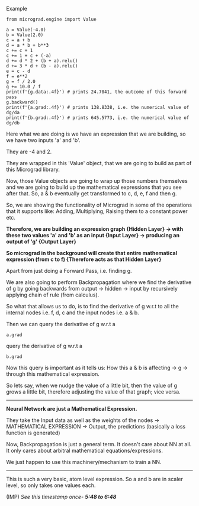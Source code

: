 
Example
```
from micrograd.engine import Value

a = Value(-4.0)
b = Value(2.0)
c = a + b
d = a * b + b**3
c += c + 1
c += 1 + c + (-a)
d += d * 2 + (b + a).relu()
d += 3 * d + (b - a).relu()
e = c - d
f = e**2
g = f / 2.0
g += 10.0 / f
print(f'{g.data:.4f}') # prints 24.7041, the outcome of this forward pass
g.backward()
print(f'{a.grad:.4f}') # prints 138.8338, i.e. the numerical value of dg/da
print(f'{b.grad:.4f}') # prints 645.5773, i.e. the numerical value of dg/db
```

Here what we are doing is we have an expression that we are building, so we have two inputs 'a' and 'b'.

They are -4 and 2. 

They are wrapped in this 'Value' object, that we are going to build as part of this Micrograd library.

Now, those Value objects are going to wrap up those numbers themselves and we are going to build up the mathematical expressions that you see after that. So, a & b eventually get transformed to c, d, e, f and then g.

So, we are showing the functionality of Micrograd in some of the operations that it supports like: Adding, Multiplying, Raising them to a constant power etc.

**Therefore, we are building an expression graph {Hidden Layer} -> with these two values 'a' and 'b' as an input {Input Layer} -> producing an output of 'g' {Output Layer}**

**So micrograd in the background will create that entire mathematical expression (from c to f) {Therefore acts as that Hidden Layer}**


Apart from just doing a Forward Pass, i.e. finding g.

We are also going to perform Backpropagation where we find the derivative of g by going backwards from output -> hidden -> input by recursively applying chain of rule (from calculus).

So what that allows us to do, is to find the derivative of g w.r.t to all the internal nodes i.e. f, d, c and the input nodes i.e. a & b.

Then we can query the derivative of g w.r.t a
```
a.grad
```

query the derivative of g w.r.t a
```
b.grad
```

Now this query is important as it tells us: How this a & b is affecting -> g -> through this mathematical expression.

So lets say, when we nudge the value of a little bit, then the value of g grows a little bit, therefore adjusting the value of that graph; vice versa.

----------------

**Neural Network are just a Mathematical Expression.**

They take the Input data as well as the weights of the nodes -> MATHEMATICAL EXPRESSION -> Output, the predictions (basically a loss function is generated)


Now, Backpropagation is just a general term. It doesn't care about NN at all. It only cares about arbitral mathematical equations/expressions.

We just happen to use this machinery/mechanism to train a NN.

-----

This is such a very basic, atom level expression. So a and b are in scaler level, so only takes one values each.

(IMP) *See this timestamp once- **5:48 to 6:48***
